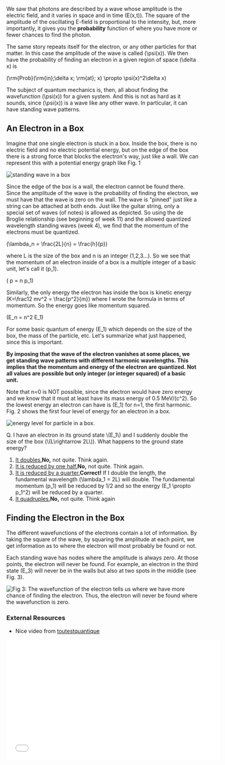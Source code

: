 We saw that photons are described by a wave whose amplitude is the electric field, and it varies in space and in time \(E(x,t)\). The square of the amplitude of the oscillating E-field is proportional to the intensity, but, more importantly, it gives you the **probability** function of where you have more or fewer chances to find the photon.

The same story repeats itself for the electron, or any other particles for that matter. In this case the amplitude of the wave is called \(\psi(x)\). We then have the probability of finding an electron in a given region of space \(\delta x\) is

\(\rm{Prob}(\rm{in}\;\delta x\; \rm{at}\; x) \propto \psi(x)^2\delta x\)

The subject of quantum mechanics is, then, all about finding the wavefunction \(\psi(x)\) for a given system. And this is not as hard as it sounds, since \(\psi(x)\) is a wave like any other wave. In particular, it can have standing wave patterns.

An Electron in a Box 
---------------------

Imagine that one single electron is stuck in a box. Inside the box, there is no electric field and no electric potential energy, but on the edge of the box there is a strong force that blocks the electron's way, just like a wall. We can represent this with a potential energy graph like Fig. 1

![standing wave in a box](https://online.science.psu.edu/sites/default/files/phys010/W9QM2/Waves_in_Box.JPG "Fig 1: If an electron is placed in a box, the wavefunction of the electron is forced to be zero on the wall. The walls act like nodes, and only a discrete sets of standing waves are then allowed inside the box. ")

Since the edge of the box is a wall, the electron cannot be found there. Since the amplitude of the wave is the probability of finding the electron, we must have that the wave is zero on the wall. The wave is "pinned" just like a string can be attached at both ends. Just like the guitar string, only a special set of waves (of notes) is allowed as depicted. So using the de Broglie relationship (see beginning of week 11) and the allowed quantized wavelength standing waves (week 4), we find that the momentum of the electrons must be quantized.

\(\lambda_n = \frac{2L}{n} = \frac{h}{p}\)

where L is the size of the box and n is an integer (1,2,3...). So we see that the momentum of an electron inside of a box is a multiple integer of a basic unit, let's call it \(p_1\).

\( p = n p_1\)

Similarly, the only energy the electron has inside the box is kinetic energy \(K=\frac12 mv^2 = \frac{p^2}{m}\) where I wrote the formula in terms of momentum. So the energy goes like momentum squared.

\(E_n = n^2 E_1\)

For some basic quantum of energy \(E_1\) which depends on the size of the box, the mass of the particle, etc. Let's summarize what just happened, since this is important.

**By imposing that the wave of the electron vanishes at some places, we get standing wave patterns with different harmonic wavelengths. This implies that the momentum and energy of the electron are quantized. Not all values are possible but only integer (or integer squared) of a basic unit.**

Note that n=0 is NOT possible, since the electron would have zero energy and we know that it must at least have its mass energy of 0.5 MeV/\(c^2\). So the lowest energy an electron can have is \(E_1\) for n=1, the first harmonic. Fig. 2 shows the first four level of energy for an electron in a box.

![energy level for particle in a box. ](https://online.science.psu.edu/sites/default/files/phys010/W9QM2/energybox2.png "Fig 2. Quantized energy levels for an electron in a box. The energy goes like the harmonic number n squared.")

<div class="question">Q. I have an electron in its ground state \(E_1\) and I suddenly double the size of the box (\(L\rightarrow 2L\)). What happens to the ground state energy?

1. [It doubles.](#)**No,** not quite. Think again.
2. [It is reduced by one half.](#)**No,** not quite. Think again.
3. [It is reduced by a quarter.](#)**Correct!** If I double the length, the fundamental wavelength \(\lambda_1 = 2L\) will double. The fundamental momentum \(p_1\) will be reduced by 1/2 and so the energy \(E_1 \propto p_1^2\) will be reduced by a quarter.
4. [It quadruples.](#)**No,** not quite. Think again
 
</div>


Finding the Electron in the Box 
--------------------------------

The different wavefunctions of the electrons contain a lot of information. By taking the square of the wave, by squaring the amplitude at each point, we get information as to where the electron will most probably be found or not.

Each standing wave has nodes where the amplitude is always zero. At those points, the electron will never be found. For example, an electron in the third state \(E_3\) will never be in the walls but also at two spots in the middle (see Fig. 3).

![](https://online.science.psu.edu/sites/default/files/phys010/W12SM/waves.jpg "Fig 3: The wavefunction of the electron tells us where we have more chance of finding the electron. Thus, the electron will never be found where the wavefunction is zero.")

### External Resources 

- Nice video from [toutestquantique](http://www.toutestquantique.fr/#credits)

 <iframe allowfullscreen="" frameborder="0" height="315" src="//www.youtube.com/embed/hgwm4Nsqpuc?rel=0" width="560"> </iframe>
